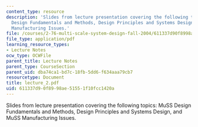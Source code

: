```yaml
---
content_type: resource
description: 'Slides from lecture presentation covering the following topics: MuSS
  Design Fundamentals and Methods, Design Principles and Systems Design, and MuSS
  Manufacturing Issues.'
file: /courses/2-76-multi-scale-system-design-fall-2004/611337d90f8998ae51551f10fcc1420a_lecture_2.pdf
file_type: application/pdf
learning_resource_types:
- Lecture Notes
ocw_type: OCWFile
parent_title: Lecture Notes
parent_type: CourseSection
parent_uid: dba74ca1-bd7c-18fb-5dd6-f634aaa79cb7
resourcetype: Document
title: lecture_2.pdf
uid: 611337d9-0f89-98ae-5155-1f10fcc1420a
---
```

Slides from lecture presentation covering the following topics: MuSS Design Fundamentals and Methods, Design Principles and Systems Design, and MuSS Manufacturing Issues.

